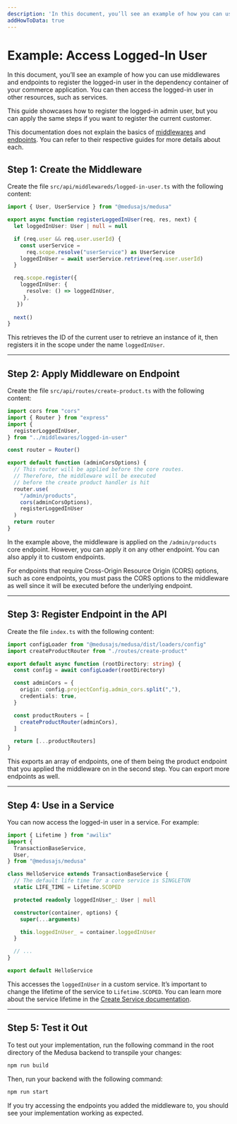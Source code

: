 ```yaml
---
description: 'In this document, you’ll see an example of how you can use middlewares and endpoints to register the logged-in user in the dependency container of your commerce application.'
addHowToData: true
---
```


# Example: Access Logged-In User

In this document, you’ll see an example of how you can use middlewares and endpoints to register the logged-in user in the dependency container of your commerce application. You can then access the logged-in user in other resources, such as services.

This guide showcases how to register the logged-in admin user, but you can apply the same steps if you want to register the current customer.

This documentation does not explain the basics of [middlewares](./add-middleware.md) and [endpoints](./create.md). You can refer to their respective guides for more details about each.

## Step 1: Create the Middleware

Create the file `src/api/middlewareds/logged-in-user.ts` with the following content:

```ts
import { User, UserService } from "@medusajs/medusa"

export async function registerLoggedInUser(req, res, next) {
  let loggedInUser: User | null = null

  if (req.user && req.user.userId) {
    const userService = 
      req.scope.resolve("userService") as UserService
    loggedInUser = await userService.retrieve(req.user.userId)
  }

  req.scope.register({
    loggedInUser: {
      resolve: () => loggedInUser,
     },
   })
  
  next()
}
```

This retrieves the ID of the current user to retrieve an instance of it, then registers it in the scope under the name `loggedInUser`.

---

## Step 2: Apply Middleware on Endpoint

Create the file `src/api/routes/create-product.ts` with the following content:

```ts
import cors from "cors"
import { Router } from "express"
import { 
  registerLoggedInUser,
} from "../middlewares/logged-in-user"

const router = Router()

export default function (adminCorsOptions) {
  // This router will be applied before the core routes. 
  // Therefore, the middleware will be executed
  // before the create product handler is hit
  router.use(
    "/admin/products", 
    cors(adminCorsOptions), 
    registerLoggedInUser
  )
  return router
}
```

In the example above, the middleware is applied on the `/admin/products` core endpoint. However, you can apply it on any other endpoint. You can also apply it to custom endpoints.

For endpoints that require Cross-Origin Resource Origin (CORS) options, such as core endpoints, you must pass the CORS options to the middleware as well since it will be executed before the underlying endpoint.

---

## Step 3: Register Endpoint in the API

Create the file `index.ts` with the following content:

```ts
import configLoader from "@medusajs/medusa/dist/loaders/config"
import createProductRouter from "./routes/create-product"

export default async function (rootDirectory: string) {
  const config = await configLoader(rootDirectory)

  const adminCors = {
    origin: config.projectConfig.admin_cors.split(","),
    credentials: true,
  }

  const productRouters = [
    createProductRouter(adminCors),
  ]

  return [...productRouters]
}
```

This exports an array of endpoints, one of them being the product endpoint that you applied the middleware on in the second step. You can export more endpoints as well.

---

## Step 4: Use in a Service

You can now access the logged-in user in a service. For example:

<!-- eslint-disable prefer-rest-params -->

```ts
import { Lifetime } from "awilix"
import { 
  TransactionBaseService, 
  User,
} from "@medusajs/medusa"

class HelloService extends TransactionBaseService {
  // The default life time for a core service is SINGLETON
  static LIFE_TIME = Lifetime.SCOPED

  protected readonly loggedInUser_: User | null

  constructor(container, options) {
    super(...arguments)

    this.loggedInUser_ = container.loggedInUser
  }

  // ...
}

export default HelloService
```

This accesses the `loggedInUser` in a custom service. It’s important to change the lifetime of the service to `Lifetime.SCOPED`. You can learn more about the service lifetime in the [Create Service documentation](../services/create-service.md).

---

## Step 5: Test it Out

To test out your implementation, run the following command in the root directory of the Medusa backend to transpile your changes:

```bash npm2yarn
npm run build
```

Then, run your backend with the following command:

```bash npm2yarn
npm run start
```

If you try accessing the endpoints you added the middleware to, you should see your implementation working as expected.